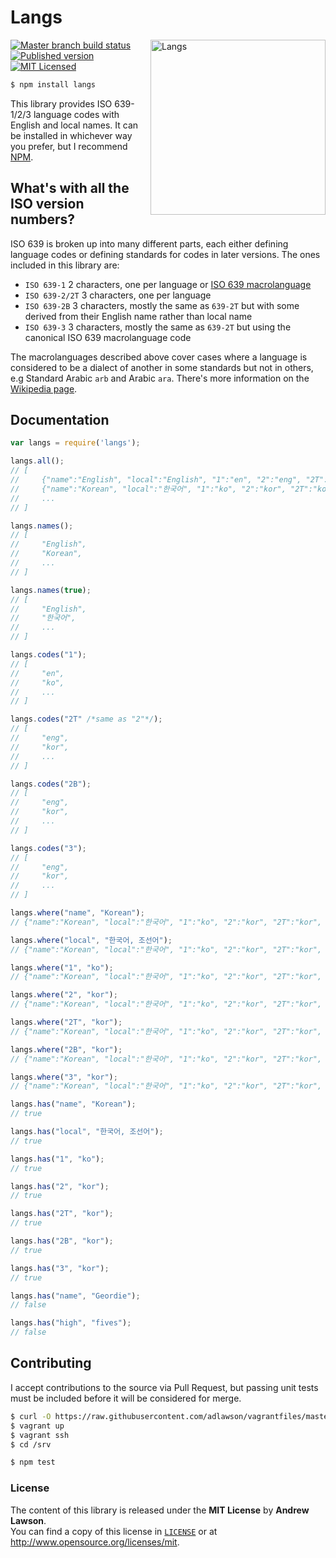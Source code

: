 # Langs

<img src="http://media.giphy.com/media/ZJqPtMjmHbNN6/giphy.gif" alt="Langs" align="right" width=280/>

[![Master branch build status][ico-build]][travis]
[![Published version][ico-package]][npm]
[![MIT Licensed][ico-license]][license]

```bash
$ npm install langs
```

This library provides ISO 639-1/2/3 language codes with English and local
names. It can be installed in whichever way you prefer, but I recommend
[NPM][npm].

## What's with all the ISO version numbers?
ISO 639 is broken up into many different parts, each either defining language
codes or defining standards for codes in later versions. The ones included in
this library are:
 - `ISO 639-1` 2 characters, one per language or [ISO 639 macrolanguage][wiki-macro]
 - `ISO 639-2/2T` 3 characters, one per language
 - `ISO 639-2B` 3 characters, mostly the same as `639-2T` but with some derived from their English name rather than local name
 - `ISO 639-3` 3 characters, mostly the same as `639-2T` but using the canonical ISO 639 macrolanguage code

The macrolanguages described above cover cases where a language is considered
to be a dialect of another in some standards but not in others, e.g Standard
Arabic `arb` and Arabic `ara`. There's more information on the
[Wikipedia page][wiki-macro].

## Documentation
```js
var langs = require('langs');

langs.all();
// [
//     {"name":"English", "local":"English", "1":"en", "2":"eng", "2T":"eng", "2B":"eng", "3":"eng"},
//     {"name":"Korean", "local":"한국어", "1":"ko", "2":"kor", "2T":"kor", "2B":"kor", "3":"kor"},
//     ...
// ]

langs.names();
// [
//     "English",
//     "Korean",
//     ...
// ]

langs.names(true);
// [
//     "English",
//     "한국어",
//     ...
// ]

langs.codes("1");
// [
//     "en",
//     "ko",
//     ...
// ]

langs.codes("2T" /*same as "2"*/);
// [
//     "eng",
//     "kor",
//     ...
// ]

langs.codes("2B");
// [
//     "eng",
//     "kor",
//     ...
// ]

langs.codes("3");
// [
//     "eng",
//     "kor",
//     ...
// ]

langs.where("name", "Korean");
// {"name":"Korean", "local":"한국어", "1":"ko", "2":"kor", "2T":"kor", "2B":"kor", "3":"kor"}

langs.where("local", "한국어, 조선어");
// {"name":"Korean", "local":"한국어", "1":"ko", "2":"kor", "2T":"kor", "2B":"kor", "3":"kor"}

langs.where("1", "ko");
// {"name":"Korean", "local":"한국어", "1":"ko", "2":"kor", "2T":"kor", "2B":"kor", "3":"kor"}

langs.where("2", "kor");
// {"name":"Korean", "local":"한국어", "1":"ko", "2":"kor", "2T":"kor", "2B":"kor", "3":"kor"}

langs.where("2T", "kor");
// {"name":"Korean", "local":"한국어", "1":"ko", "2":"kor", "2T":"kor", "2B":"kor", "3":"kor"}

langs.where("2B", "kor");
// {"name":"Korean", "local":"한국어", "1":"ko", "2":"kor", "2T":"kor", "2B":"kor", "3":"kor"}

langs.where("3", "kor");
// {"name":"Korean", "local":"한국어", "1":"ko", "2":"kor", "2T":"kor", "2B":"kor", "3":"kor"}

langs.has("name", "Korean");
// true

langs.has("local", "한국어, 조선어");
// true

langs.has("1", "ko");
// true

langs.has("2", "kor");
// true

langs.has("2T", "kor");
// true

langs.has("2B", "kor");
// true

langs.has("3", "kor");
// true

langs.has("name", "Geordie");
// false

langs.has("high", "fives");
// false
```

## Contributing
I accept contributions to the source via Pull Request, but passing unit tests
must be included before it will be considered for merge.
```bash
$ curl -O https://raw.githubusercontent.com/adlawson/vagrantfiles/master/nodejs/Vagrantfile
$ vagrant up
$ vagrant ssh
$ cd /srv

$ npm test
```

### License
The content of this library is released under the **MIT License** by
**Andrew Lawson**.<br/> You can find a copy of this license in
[`LICENSE`][license] or at http://www.opensource.org/licenses/mit.

<!-- Links -->
[npm]: https://npmjs.org/package/langs
[travis]: https://travis-ci.org/adlawson/langs.js
[ico-license]: http://img.shields.io/npm/l/langs.svg?style=flat
[ico-package]: http://img.shields.io/npm/v/langs.svg?style=flat
[ico-build]: http://img.shields.io/travis/adlawson/langs.js/master.svg?style=flat
[license]: /LICENSE
[wiki]: http://en.wikipedia.org/wiki/List_of_ISO_639-1_codes
[wiki-macro]: http://en.wikipedia.org/wiki/ISO_639_macrolanguage
